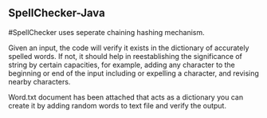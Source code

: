 ## SpellChecker-Java
#SpellChecker uses seperate chaining hashing mechanism.

Given an input, the code will verify it exists in the dictionary of accurately spelled words.
If not, it should help in reestablishing the significance of string by certain capacities, for example, adding any character to the beginning or end of the input including or expelling a character, and revising nearby characters.

Word.txt document has been attached that acts as a dictionary you can create it by adding random words to text file and verify the output.
